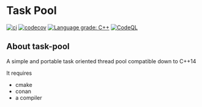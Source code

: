 # Task Pool

[![ci](https://github.com/cpp-best-practices/gui_starter_template/actions/workflows/ci.yml/badge.svg)](https://github.com/cpp-best-practices/gui_starter_template/actions/workflows/ci.yml)
[![codecov](https://codecov.io/gh/cpp-best-practices/gui_starter_template/branch/main/graph/badge.svg)](https://codecov.io/gh/cpp-best-practices/gui_starter_template)
[![Language grade: C++](https://img.shields.io/lgtm/grade/cpp/github/cpp-best-practices/gui_starter_template)](https://lgtm.com/projects/g/cpp-best-practices/gui_starter_template/context:cpp)
[![CodeQL](https://github.com/cpp-best-practices/gui_starter_template/actions/workflows/codeql-analysis.yml/badge.svg)](https://github.com/cpp-best-practices/gui_starter_template/actions/workflows/codeql-analysis.yml)

## About task-pool

A simple and portable task oriented thread pool compatible down to C++14 

It requires

 * cmake
 * conan
 * a compiler


